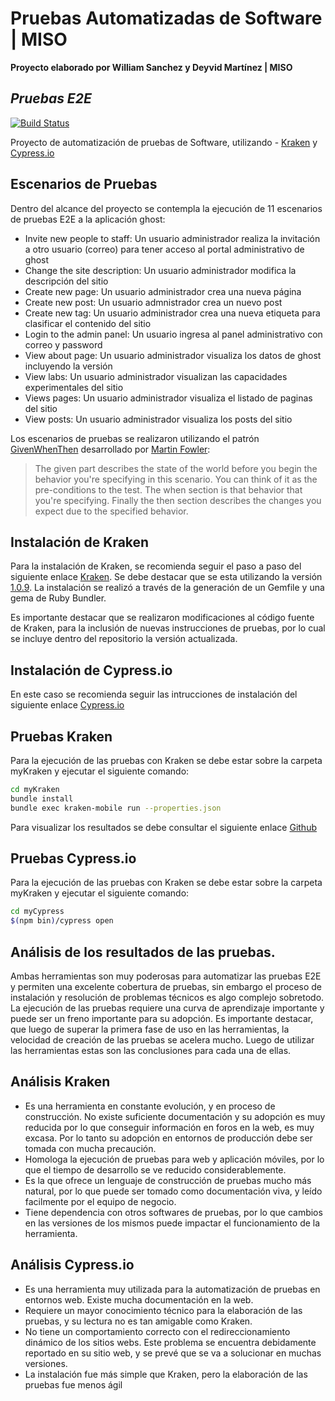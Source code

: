 # Pruebas Automatizadas de Software | MISO
**Proyecto elaborado por William Sanchez y Deyvid Martínez | MISO**
## _Pruebas E2E_
[![Build Status](https://travis-ci.org/joemccann/dillinger.svg?branch=master)](https://travis-ci.org/joemccann/dillinger)

Proyecto de automatización de pruebas de Software, utilizando - [Kraken] y [Cypress.io]



## Escenarios de Pruebas

Dentro del alcance del proyecto se contempla la ejecución de 11 escenarios de pruebas E2E a la aplicación ghost:

- Invite new people to staff: Un usuario administrador realiza la invitación a otro usuario (correo) para tener acceso al portal administrativo de ghost
- Change the site description: Un usuario administrador modifica la descripción del sitio
- Create new page: Un usuario administrador crea una nueva página
- Create new post: Un usuario admnistrador crea un nuevo post
- Create new tag: Un usuario administrador crea una nueva etiqueta para clasificar el contenido del sitio
- Login to the admin panel: Un usuario ingresa al panel administrativo con correo y password
- View about page: Un usuario administrador visualiza los datos de ghost incluyendo la versión
- View labs: Un usuario administrador visualizan las capacidades experimentales del sitio
- Views pages: Un usuario administrador visualiza el listado de paginas del sitio
- View posts: Un usuario administrador visualiza los posts del sitio

Los escenarios de pruebas se realizaron utilizando el patrón [GivenWhenThen] desarrollado por  [Martin Fowler]:

> The given part describes the state of the world before you begin the behavior you're specifying in this scenario. You can think of it as the pre-conditions to the test.
> The when section is that behavior that you're specifying.
> Finally the then section describes the changes you expect due to the specified behavior.

## Instalación de Kraken

Para la instalación de Kraken, se recomienda seguir el paso a paso del siguiente enlace [Kraken](https://github.com/TheSoftwareDesignLab/KrakenMobile). Se debe destacar que se esta utilizando la versión [1.0.9](https://github.com/TheSoftwareDesignLab/KrakenMobile/tree/1.0.9). La instalación se realizó a través de la generación de un Gemfile y una gema de Ruby Bundler.

Es importante destacar que se realizaron modificaciones al código fuente de Kraken, para la inclusión de nuevas instrucciones de pruebas, por lo cual se incluye dentro del repositorio la versión actualizada.

## Instalación de Cypress.io

En este caso se recomienda seguir las intrucciones de instalación del siguiente enlace [Cypress.io](https://docs.cypress.io/guides/getting-started/installing-cypress.html)

## Pruebas Kraken

Para la ejecución de las pruebas con Kraken se debe estar sobre la carpeta myKraken y ejecutar el siguiente comando:
```sh
cd myKraken
bundle install
bundle exec kraken-mobile run --properties.json
```

Para visualizar los resultados se debe consultar el siguiente enlace [Github](https://github.com/deyvidm18/pruebas-automatizadas/tree/main/myKraken/reports)

## Pruebas Cypress.io

Para la ejecución de las pruebas con Kraken se debe estar sobre la carpeta myKraken y ejecutar el siguiente comando:
```sh
cd myCypress
$(npm bin)/cypress open 
```

## Análisis de los resultados de las pruebas.

Ambas herramientas son muy poderosas para automatizar las pruebas E2E y permiten una excelente cobertura de pruebas, sin embargo el proceso de instalación y resolución de problemas técnicos es algo complejo sobretodo. La ejecución de las pruebas requiere una curva de aprendizaje importante y puede ser un freno importante para su adopción. Es importante destacar, que luego de superar la primera fase de uso en las herramientas, la velocidad de creación de las pruebas se acelera mucho. Luego de utilizar las herramientas estas son las conclusiones para cada una de ellas.

## Análisis Kraken
- Es una herramienta en constante evolución, y en proceso de construcción. No existe suficiente documentación y su adopción es muy reducida por lo que conseguir información en foros en la web, es muy excasa. Por lo tanto su adopción en entornos de producción debe ser tomada con mucha precaución.
- Homologa la ejecución de pruebas para web y aplicación móviles, por lo que el tiempo de desarrollo se ve reducido considerablemente.
- Es la que ofrece un lenguaje de construcción de pruebas mucho más natural, por lo que puede ser tomado como documentación viva, y leído facilmente por el equipo de negocio.
- Tiene dependencia con otros softwares de pruebas, por lo que cambios en las versiones de los mismos puede impactar el funcionamiento de la herramienta.

## Análisis Cypress.io
- Es una herramienta muy utilizada para la automatización de pruebas en entornos web. Existe mucha documentación en la web.
- Requiere un mayor conocimiento técnico para la elaboración de las pruebas, y su lectura no es tan amigable como Kraken.
- No tiene un comportamiento correcto con el redireccionamiento dinámico de los sitios webs. Este problema se encuentra debidamente reportado en su sitio web, y se prevé que se va a solucionar en muchas versiones.
- La instalación fue más simple que Kraken, pero la elaboración de las pruebas fue menos ágil



[//]: # (These are reference links used in the body of this note and get stripped out when the markdown processor does its job. There is no need to format nicely because it shouldn't be seen. Thanks SO - http://stackoverflow.com/questions/4823468/store-comments-in-markdown-syntax)

   [Kraken]:<https://github.com/TheSoftwareDesignLab/KrakenMobile>
   [Cypress.io]:<https://www.cypress.io>
   [dill]: <https://github.com/joemccann/dillinger>
   [git-repo-url]: <https://github.com/joemccann/dillinger.git>
   [martin fowler]: <https://martinfowler.com/>
   [givenwhenthen]: <https://martinfowler.com/bliki/GivenWhenThen.html#:~:text=Given%2DWhen%2DThen%20is%20a,%2DDriven%20Development%20(BDD)>
   [markdown-it]: <https://github.com/markdown-it/markdown-it>
   [Ace Editor]: <http://ace.ajax.org>
   [node.js]: <http://nodejs.org>
   [Twitter Bootstrap]: <http://twitter.github.com/bootstrap/>
   [jQuery]: <http://jquery.com>
   [@tjholowaychuk]: <http://twitter.com/tjholowaychuk>
   [express]: <http://expressjs.com>
   [AngularJS]: <http://angularjs.org>
   [Gulp]: <http://gulpjs.com>

   [PlDb]: <https://github.com/joemccann/dillinger/tree/master/plugins/dropbox/README.md>
   [PlGh]: <https://github.com/joemccann/dillinger/tree/master/plugins/github/README.md>
   [PlGd]: <https://github.com/joemccann/dillinger/tree/master/plugins/googledrive/README.md>
   [PlOd]: <https://github.com/joemccann/dillinger/tree/master/plugins/onedrive/README.md>
   [PlMe]: <https://github.com/joemccann/dillinger/tree/master/plugins/medium/README.md>
   [PlGa]: <https://github.com/RahulHP/dillinger/blob/master/plugins/googleanalytics/README.md>
